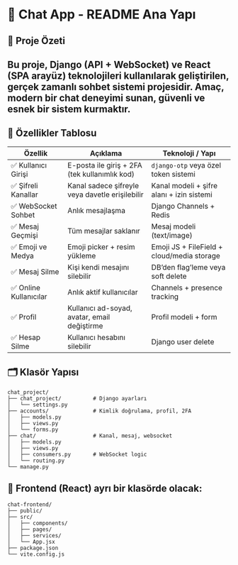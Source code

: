 # 📘 Chat App - README Ana Yapı
## 🚀 Proje Özeti
Bu proje, Django (API + WebSocket) ve React (SPA arayüz) teknolojileri kullanılarak geliştirilen, gerçek zamanlı sohbet sistemi projesidir.
Amaç, modern bir chat deneyimi sunan, güvenli ve esnek bir sistem kurmaktır.
---

## 🧱 Özellikler Tablosu
| Özellik               | Açıklama                                        | Teknoloji / Yapı                           |
| --------------------- | ----------------------------------------------- | ------------------------------------------ |
| ✅ Kullanıcı Girişi    | E-posta ile giriş + 2FA (tek kullanımlık kod)   | `django-otp` veya özel token sistemi       |
| ✅ Şifreli Kanallar    | Kanal sadece şifreyle veya davetle erişilebilir | Kanal modeli + şifre alanı + izin sistemi  |
| ✅ WebSocket Sohbet    | Anlık mesajlaşma                                | Django Channels + Redis                    |
| ✅ Mesaj Geçmişi       | Tüm mesajlar saklanır                           | Mesaj modeli (text/image)                  |
| ✅ Emoji ve Medya      | Emoji picker + resim yükleme                    | Emoji JS + FileField + cloud/media storage |
| ✅ Mesaj Silme         | Kişi kendi mesajını silebilir                   | DB’den flag’leme veya soft delete          |
| ✅ Online Kullanıcılar | Anlık aktif kullanıcılar                        | Channels + presence tracking               |
| ✅ Profil              | Kullanıcı ad-soyad, avatar, email değiştirme    | Profil modeli + form                       |
| ✅ Hesap Silme         | Kullanıcı hesabını silebilir                    | Django user delete                         |



## 🗂️ Klasör Yapısı
```
chat_project/
├── chat_project/          # Django ayarları
│   └── settings.py
├── accounts/              # Kimlik doğrulama, profil, 2FA
│   ├── models.py
│   ├── views.py
│   └── forms.py
├── chat/                  # Kanal, mesaj, websocket
│   ├── models.py
│   ├── views.py
│   ├── consumers.py       # WebSocket logic
│   └── routing.py
└── manage.py
```
## 🧩 Frontend (React) ayrı bir klasörde olacak:
```
chat-frontend/
├── public/
├── src/
│   ├── components/
│   ├── pages/
│   ├── services/
│   └── App.jsx
├── package.json
└── vite.config.js

```